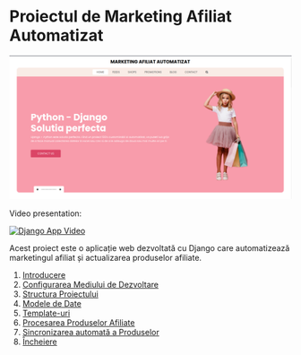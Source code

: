 # Proiectul de Marketing Afiliat Automatizat

![Marketing Afiliat Automatizat](./project_photos/affiliate-marketing-prezentation.png)

Video presentation:

[![Django App Video](https://img.youtube.com/vi/9DRjLU-3F3k/0.jpg)](https://www.youtube.com/watch?v=9DRjLU-3F3k "Marketing Afiliat Automatizat")


Acest proiect este o aplicație web dezvoltată cu Django care automatizează marketingul afiliat și actualizarea produselor afiliate.

1. [Introducere](#introducere)
2. [Configurarea Mediului de Dezvoltare](#configurarea-mediului-de-dezvoltare)
3. [Structura Proiectului](#structura-proiectului)
4. [Modele de Date](#modele-de-date)
5. [Template-uri](#template-uri)
6. [Procesarea Produselor Afiliate](#procesarea-produselor-afiliate)
7. [Sincronizarea automată a Produselor](#sincronizarea-automata-a-produselor)
8. [Încheiere](#incheiere)
